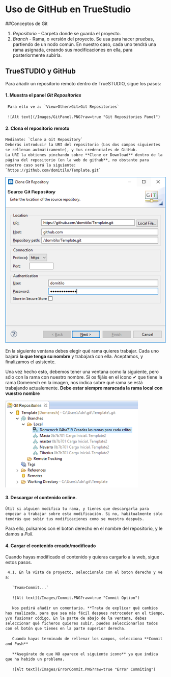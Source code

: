 # Uso de GitHub en TrueStudio

##Conceptos de Git
1. *Repositorio* - Carpeta donde se guarda el proyecto.
2. *Branch* - Rama, o versión del proyecto. Se usa para hacer pruebas, partiendo de un nodo común. En nuestro caso, cada uno tendrá una rama asignada, creando sus modificaciones en ella, para posteriormente subirla.

## TrueSTUDIO y GitHub
Para añadir un repositorio remoto dentro de TrueSTUDIO, sigue los pasos:

#### 1. Muestra el panel *Git Repositories* 
     Para ello ve a: `View>Other>Git>Git Repositories` 
     
     ![Alt text](/Images/GitPanel.PNG?raw=true "Git Repositories Panel") 

#### 2. Clona el repositorio remoto 
    Mediante: `Clone a Git Repository`
    Deberás introducir la URI del repositorio (Los dos campos siguientes se rellenan autmáticamente), y tus credenciales de GitHub.
    La URI la obtienes pinchando sobre **Clone or Download** dentro de la página del repositorio (en la web de github**, no obstante para nusetro caso será la siguiente: `https://github.com/domitilo/Template.git`

   ![Alt text](/Images/CloneRepository.PNG?raw=true "Clone Repository") 
   
   En la siguiente ventana debes elegir qué rama quieres trabajar. Cada uno bajará **la que tenga su nombre** y trabajará con ella.
   Aceptamos, y finalizamos el asistente.
   
   Una vez hecho esto, debemos tener una ventana como la siguiente, pero sólo con la rama con nuestro nombre. Si os fijáis en el icono ✔ que tiene la rama Domenech en la imagen, nos indica sobre qué rama se está trabajando actualemente.
   **Debe estar siempre maracada la rama local con vuestro nombre**
   
   ![Alt text](/Images/RepositoriesView.PNG?raw=true "Git Repositories Panel") 

#### 3. Descargar el contenido online.
    Útil si alguien modifica tu rama, y tienes que descargarla para empezar a trabajar sobre esta modificación. Si no, habitualmente sólo tendrás que subir tus modificaciones como se muestra después.
   Para ello, pulsamos con el botón derecho en el nombre del repositorio, y le damos a *Pull*.

#### 4. Cargar el contenido creado/modificado

   Cuando hayas modificado el contenido y quieras cargarlo a la web, sigue estos pasos.
   
     4.1. En la vista de proyecto, seleccionalo con el boton derecho y ve a:
     
       `Team>Commit...`
       
       ![Alt text](/Images/Commit.PNG?raw=true "Commit Option") 
       
       Nos pedirá añadir un comentario. **Trata de explicar qué cambios has realizado, para que sea más fácil despues retroceder en el tiempo, y/o fusionar código. En la parte de abajo de la ventana, debes seleccionar qué ficheros quieres subir, puedes seleccionarlos todos con el botón que tienes en la parte superior derecha.
       
       Cuando hayas terminado de rellenar los campos, selecciona **Commit and Push**
       
       **Asegúrate de que NO aparece el siguiente icono** ya que indica que ha habido un problema.
       
       ![Alt text](/Images/ErrorCommit.PNG?raw=true "Error Commiting") 
       
       

